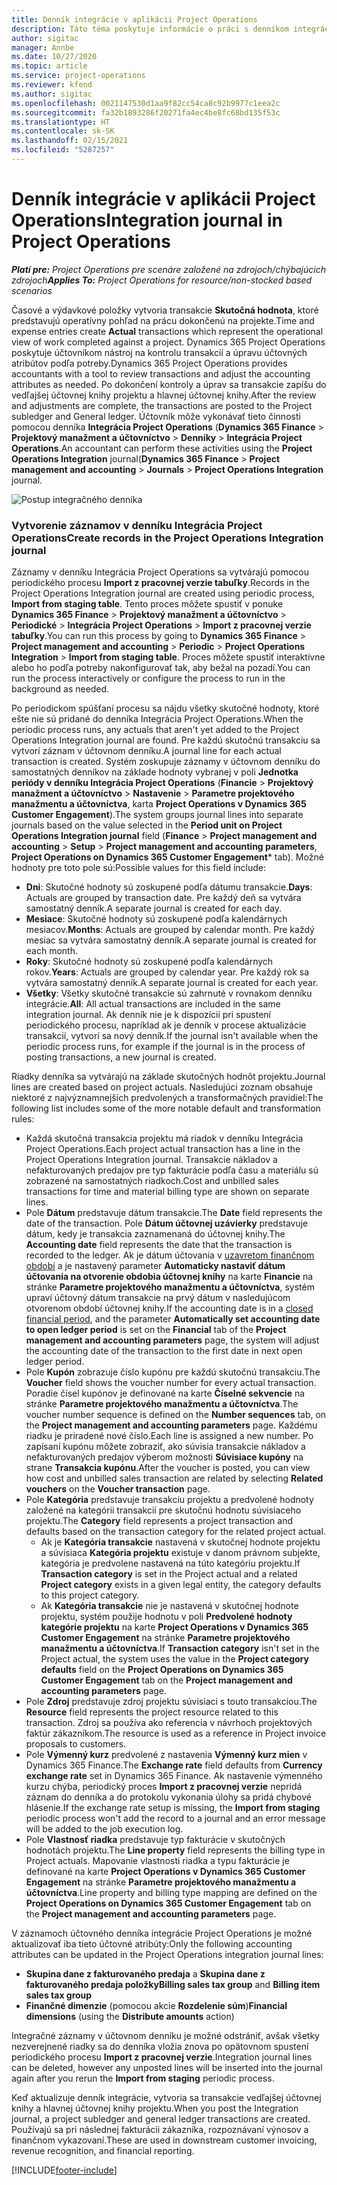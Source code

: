 ```yaml
---
title: Denník integrácie v aplikácii Project Operations
description: Táto téma poskytuje informácie o práci s denníkom integrácie v aplikácii Project Operations.
author: sigitac
manager: Annbe
ms.date: 10/27/2020
ms.topic: article
ms.service: project-operations
ms.reviewer: kfend
ms.author: sigitac
ms.openlocfilehash: 0021147530d1aa9f82cc54ca8c92b9977c1eea2c
ms.sourcegitcommit: fa32b1893286f20271fa4ec4be8fc68bd135f53c
ms.translationtype: HT
ms.contentlocale: sk-SK
ms.lasthandoff: 02/15/2021
ms.locfileid: "5287257"
---
```

# <a name="integration-journal-in-project-operations"></a><span data-ttu-id="34190-103">Denník integrácie v aplikácii Project Operations</span><span class="sxs-lookup"><span data-stu-id="34190-103">Integration journal in Project Operations</span></span>

<span data-ttu-id="34190-104">_**Platí pre:** Project Operations pre scenáre založené na zdrojoch/chýbajúcich zdrojoch_</span><span class="sxs-lookup"><span data-stu-id="34190-104">_**Applies To:** Project Operations for resource/non-stocked based scenarios_</span></span>

<span data-ttu-id="34190-105">Časové a výdavkové položky vytvoria transakcie **Skutočná hodnota**, ktoré predstavujú operatívny pohľad na prácu dokončenú na projekte.</span><span class="sxs-lookup"><span data-stu-id="34190-105">Time and expense entries create **Actual** transactions which represent the operational view of work completed against a project.</span></span> <span data-ttu-id="34190-106">Dynamics 365 Project Operations poskytuje účtovníkom nástroj na kontrolu transakcií a úpravu účtovných atribútov podľa potreby.</span><span class="sxs-lookup"><span data-stu-id="34190-106">Dynamics 365 Project Operations provides accountants with a tool to review transactions and adjust the accounting attributes as needed.</span></span> <span data-ttu-id="34190-107">Po dokončení kontroly a úprav sa transakcie zapíšu do vedľajšej účtovnej knihy projektu a hlavnej účtovnej knihy.</span><span class="sxs-lookup"><span data-stu-id="34190-107">After the review and adjustments are complete, the transactions are posted to the Project subledger and General ledger.</span></span> <span data-ttu-id="34190-108">Účtovník môže vykonávať tieto činnosti pomocou denníka **Integrácia Project Operations** (**Dynamics 365 Finance** > **Projektový manažment a účtovníctvo** > **Denníky** > **Integrácia Project Operations**.</span><span class="sxs-lookup"><span data-stu-id="34190-108">An accountant can perform these activities using the **Project Operations Integration** journal(**Dynamics 365 Finance** > **Project management and accounting** > **Journals** > **Project Operations Integration** journal.</span></span>

![Postup integračného denníka](./media/IntegrationJournal.png)

### <a name="create-records-in-the-project-operations-integration-journal"></a><span data-ttu-id="34190-110">Vytvorenie záznamov v denníku Integrácia Project Operations</span><span class="sxs-lookup"><span data-stu-id="34190-110">Create records in the Project Operations Integration journal</span></span>

<span data-ttu-id="34190-111">Záznamy v denníku Integrácia Project Operations sa vytvárajú pomocou periodického procesu **Import z pracovnej verzie tabuľky**.</span><span class="sxs-lookup"><span data-stu-id="34190-111">Records in the Project Operations Integration journal are created using periodic process, **Import from staging table**.</span></span> <span data-ttu-id="34190-112">Tento proces môžete spustiť v ponuke **Dynamics 365 Finance** > **Projektový manažment a účtovníctvo** > **Periodické** > **Integrácia Project Operations** > **Import z pracovnej verzie tabuľky**.</span><span class="sxs-lookup"><span data-stu-id="34190-112">You can run this process by going to **Dynamics 365 Finance** > **Project management and accounting** > **Periodic** > **Project Operations Integration** > **Import from staging table**.</span></span> <span data-ttu-id="34190-113">Proces môžete spustiť interaktívne alebo ho podľa potreby nakonfigurovať tak, aby bežal na pozadí.</span><span class="sxs-lookup"><span data-stu-id="34190-113">You can run the process interactively or configure the process to run in the background as needed.</span></span>

<span data-ttu-id="34190-114">Po periodickom spúšťaní procesu sa nájdu všetky skutočné hodnoty, ktoré ešte nie sú pridané do denníka Integrácia Project Operations.</span><span class="sxs-lookup"><span data-stu-id="34190-114">When the periodic process runs, any actuals that aren't yet added to the Project Operations Integration journal are found.</span></span> <span data-ttu-id="34190-115">Pre každú skutočnú transakciu sa vytvorí záznam v účtovnom denníku.</span><span class="sxs-lookup"><span data-stu-id="34190-115">A journal line for each actual transaction is created.</span></span>
<span data-ttu-id="34190-116">Systém zoskupuje záznamy v účtovnom denníku do samostatných denníkov na základe hodnoty vybranej v poli **Jednotka periódy v denníku Integrácia Project Operations** (**Financie** > **Projektový manažment a účtovníctvo** > **Nastavenie** > **Parametre projektového manažmentu a účtovníctva**, karta **Project Operations v Dynamics 365 Customer Engagement**).</span><span class="sxs-lookup"><span data-stu-id="34190-116">The system groups journal lines into separate journals based on the value selected in the **Period unit on Project Operations Integration journal** field (**Finance** > **Project management and accounting** > **Setup** > **Project management and accounting parameters**, **Project Operations on Dynamics 365 Customer Engagement**\* tab).</span></span> <span data-ttu-id="34190-117">Možné hodnoty pre toto pole sú:</span><span class="sxs-lookup"><span data-stu-id="34190-117">Possible values for this field include:</span></span>

  - <span data-ttu-id="34190-118">**Dni**: Skutočné hodnoty sú zoskupené podľa dátumu transakcie.</span><span class="sxs-lookup"><span data-stu-id="34190-118">**Days**: Actuals are grouped by transaction date.</span></span> <span data-ttu-id="34190-119">Pre každý deň sa vytvára samostatný denník.</span><span class="sxs-lookup"><span data-stu-id="34190-119">A separate journal is created for each day.</span></span>
  - <span data-ttu-id="34190-120">**Mesiace**: Skutočné hodnoty sú zoskupené podľa kalendárnych mesiacov.</span><span class="sxs-lookup"><span data-stu-id="34190-120">**Months**: Actuals are grouped by calendar month.</span></span> <span data-ttu-id="34190-121">Pre každý mesiac sa vytvára samostatný denník.</span><span class="sxs-lookup"><span data-stu-id="34190-121">A separate journal is created for each month.</span></span>
  - <span data-ttu-id="34190-122">**Roky**: Skutočné hodnoty sú zoskupené podľa kalendárnych rokov.</span><span class="sxs-lookup"><span data-stu-id="34190-122">**Years**: Actuals are grouped by calendar year.</span></span> <span data-ttu-id="34190-123">Pre každý rok sa vytvára samostatný denník.</span><span class="sxs-lookup"><span data-stu-id="34190-123">A separate journal is created for each year.</span></span>
  - <span data-ttu-id="34190-124">**Všetky**: Všetky skutočné transakcie sú zahrnuté v rovnakom denníku integrácie.</span><span class="sxs-lookup"><span data-stu-id="34190-124">**All**: All actual transactions are included in the same integration journal.</span></span> <span data-ttu-id="34190-125">Ak denník nie je k dispozícii pri spustení periodického procesu, napríklad ak je denník v procese aktualizácie transakcií, vytvorí sa nový denník.</span><span class="sxs-lookup"><span data-stu-id="34190-125">If the journal isn't available when the periodic process runs, for example if the journal is in the process of posting transactions, a new journal is created.</span></span>

<span data-ttu-id="34190-126">Riadky denníka sa vytvárajú na základe skutočných hodnôt projektu.</span><span class="sxs-lookup"><span data-stu-id="34190-126">Journal lines are created based on project actuals.</span></span> <span data-ttu-id="34190-127">Nasledujúci zoznam obsahuje niektoré z najvýznamnejších predvolených a transformačných pravidiel:</span><span class="sxs-lookup"><span data-stu-id="34190-127">The following list includes some of the more notable default and transformation rules:</span></span>

  - <span data-ttu-id="34190-128">Každá skutočná transakcia projektu má riadok v denníku Integrácia Project Operations.</span><span class="sxs-lookup"><span data-stu-id="34190-128">Each project actual transaction has a line in the Project Operations Integration journal.</span></span> <span data-ttu-id="34190-129">Transakcie nákladov a nefakturovaných predajov pre typ fakturácie podľa času a materiálu sú zobrazené na samostatných riadkoch.</span><span class="sxs-lookup"><span data-stu-id="34190-129">Cost and unbilled sales transactions for time and material billing type are shown on separate lines.</span></span>
  - <span data-ttu-id="34190-130">Pole **Dátum** predstavuje dátum transakcie.</span><span class="sxs-lookup"><span data-stu-id="34190-130">The **Date** field represents the date of the transaction.</span></span> <span data-ttu-id="34190-131">Pole **Dátum účtovnej uzávierky** predstavuje dátum, kedy je transakcia zaznamenaná do účtovnej knihy.</span><span class="sxs-lookup"><span data-stu-id="34190-131">The **Accounting date** field represents the date that the transaction is recorded to the ledger.</span></span> <span data-ttu-id="34190-132">Ak je dátum účtovania v [uzavretom finančnom období](https://docs.microsoft.com/dynamics365/finance/general-ledger/close-general-ledger-at-period-end) a je nastavený parameter **Automaticky nastaviť dátum účtovania na otvorenie obdobia účtovnej knihy** na karte **Financie** na stránke **Parametre projektového manažmentu a účtovníctva**, systém upraví účtovný dátum transakcie na prvý dátum v nasledujúcom otvorenom období účtovnej knihy.</span><span class="sxs-lookup"><span data-stu-id="34190-132">If the accounting date is in a [closed financial period](https://docs.microsoft.com/dynamics365/finance/general-ledger/close-general-ledger-at-period-end), and the parameter **Automatically set accounting date to open ledger period** is set on the **Financial** tab of the **Project management and accounting parameters** page, the system will adjust the accounting date of the transaction to the first date in next open ledger period.</span></span>
  - <span data-ttu-id="34190-133">Pole **Kupón** zobrazuje číslo kupónu pre každú skutočnú transakciu.</span><span class="sxs-lookup"><span data-stu-id="34190-133">The **Voucher** field shows the voucher number for every actual transaction.</span></span> <span data-ttu-id="34190-134">Poradie čísel kupónov je definované na karte **Číselné sekvencie** na stránke **Parametre projektového manažmentu a účtovníctva**.</span><span class="sxs-lookup"><span data-stu-id="34190-134">The voucher number sequence is defined on the **Number sequences** tab, on the **Project management and accounting parameters** page.</span></span> <span data-ttu-id="34190-135">Každému riadku je priradené nové číslo.</span><span class="sxs-lookup"><span data-stu-id="34190-135">Each line is assigned a new number.</span></span> <span data-ttu-id="34190-136">Po zapísaní kupónu môžete zobraziť, ako súvisia transakcie nákladov a nefakturovaných predajov výberom možnosti **Súvisiace kupóny** na strane **Transakcia kupónu**.</span><span class="sxs-lookup"><span data-stu-id="34190-136">After the voucher is posted, you can view how cost and unbilled sales transaction are related by selecting **Related vouchers** on the **Voucher transaction** page.</span></span>
  - <span data-ttu-id="34190-137">Pole **Kategória** predstavuje transakciu projektu a predvolené hodnoty založené na kategórii transakcií pre skutočnú hodnotu súvisiaceho projektu.</span><span class="sxs-lookup"><span data-stu-id="34190-137">The **Category** field represents a project transaction and defaults based on the transaction category for the related project actual.</span></span>
    - <span data-ttu-id="34190-138">Ak je **Kategória transakcie** nastavená v skutočnej hodnote projektu a súvisiaca **Kategória projektu** existuje v danom právnom subjekte, kategória je predvolene nastavená na túto kategóriu projektu.</span><span class="sxs-lookup"><span data-stu-id="34190-138">If **Transaction category** is set in the Project actual and a related **Project category** exists in a given legal entity, the category defaults to this project category.</span></span>
    - <span data-ttu-id="34190-139">Ak **Kategória transakcie** nie je nastavená v skutočnej hodnote projektu, systém použije hodnotu v poli **Predvolené hodnoty kategórie projektu** na karte **Project Operations v Dynamics 365 Customer Engagement** na stránke **Parametre projektového manažmentu a účtovníctva**.</span><span class="sxs-lookup"><span data-stu-id="34190-139">If **Transaction category** isn't set in the Project actual, the system uses the value in the **Project category defaults** field on the **Project Operations on Dynamics 365 Customer Engagement** tab on the **Project management and accounting parameters** page.</span></span>
  - <span data-ttu-id="34190-140">Pole **Zdroj** predstavuje zdroj projektu súvisiaci s touto transakciou.</span><span class="sxs-lookup"><span data-stu-id="34190-140">The **Resource** field represents the project resource related to this transaction.</span></span> <span data-ttu-id="34190-141">Zdroj sa používa ako referencia v návrhoch projektových faktúr zákazníkom.</span><span class="sxs-lookup"><span data-stu-id="34190-141">The resource is used as a reference in Project invoice proposals to customers.</span></span>
  - <span data-ttu-id="34190-142">Pole **Výmenný kurz** predvolené z nastavenia **Výmenný kurz mien** v Dynamics 365 Finance.</span><span class="sxs-lookup"><span data-stu-id="34190-142">The **Exchange rate** field defaults from **Currency exchange rate** set in Dynamics 365 Finance.</span></span> <span data-ttu-id="34190-143">Ak nastavenie výmenného kurzu chýba, periodický proces **Import z pracovnej verzie** nepridá záznam do denníka a do protokolu vykonania úlohy sa pridá chybové hlásenie.</span><span class="sxs-lookup"><span data-stu-id="34190-143">If the exchange rate setup is missing, the **Import from staging** periodic process won't add the record to a journal and an error message will be added to the job execution log.</span></span>
  - <span data-ttu-id="34190-144">Pole **Vlastnosť riadka** predstavuje typ fakturácie v skutočných hodnotách projektu.</span><span class="sxs-lookup"><span data-stu-id="34190-144">The **Line property** field represents the billing type in Project actuals.</span></span> <span data-ttu-id="34190-145">Mapovanie vlastnosti riadka a typu fakturácie je definované na karte **Project Operations v Dynamics 365 Customer Engagement** na stránke **Parametre projektového manažmentu a účtovníctva**.</span><span class="sxs-lookup"><span data-stu-id="34190-145">Line property and billing type mapping are defined on the **Project Operations on Dynamics 365 Customer Engagement** tab on the **Project management and accounting parameters** page.</span></span>

<span data-ttu-id="34190-146">V záznamoch účtovného denníka integrácie Project Operations je možné aktualizovať iba tieto účtovné atribúty:</span><span class="sxs-lookup"><span data-stu-id="34190-146">Only the following accounting attributes can be updated in the Project Operations integration journal lines:</span></span>

- <span data-ttu-id="34190-147">**Skupina dane z fakturovaného predaja** a **Skupina dane z fakturovaného predaja položky**</span><span class="sxs-lookup"><span data-stu-id="34190-147">**Billing sales tax group** and **Billing item sales tax group**</span></span>
- <span data-ttu-id="34190-148">**Finančné dimenzie** (pomocou akcie **Rozdelenie súm**)</span><span class="sxs-lookup"><span data-stu-id="34190-148">**Financial dimensions** (using the **Distribute amounts** action)</span></span>

<span data-ttu-id="34190-149">Integračné záznamy v účtovnom denníku je možné odstrániť, avšak všetky nezverejnené riadky sa do denníka vložia znova po opätovnom spustení periodického procesu **Import z pracovnej verzie**.</span><span class="sxs-lookup"><span data-stu-id="34190-149">Integration journal lines can be deleted, however any unposted lines will be inserted into the journal again after you rerun the **Import from staging** periodic process.</span></span>

<span data-ttu-id="34190-150">Keď aktualizuje denník integrácie, vytvoria sa transakcie vedľajšej účtovnej knihy a hlavnej účtovnej knihy projektu.</span><span class="sxs-lookup"><span data-stu-id="34190-150">When you post the Integration journal, a project subledger and general ledger transactions are created.</span></span> <span data-ttu-id="34190-151">Používajú sa pri následnej fakturácii zákazníka, rozpoznávaní výnosov a finančnom vykazovaní.</span><span class="sxs-lookup"><span data-stu-id="34190-151">These are used in downstream customer invoicing, revenue recognition, and financial reporting.</span></span>


[!INCLUDE[footer-include](../includes/footer-banner.md)]